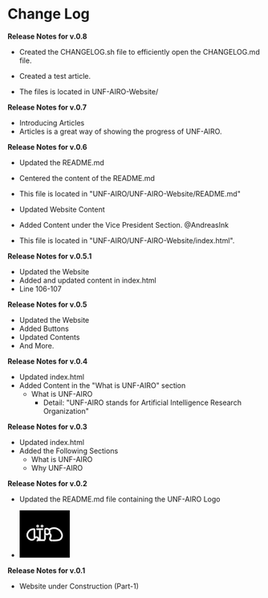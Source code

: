# Change Log
**Release Notes for v.0.8**
* Created the CHANGELOG.sh file to efficiently open 
  the CHANGELOG.md file.

* Created a test article. 
* The files is located in UNF-AIRO-Website/

**Release Notes for v.0.7**
* Introducing Articles 
* Articles is a great way of showing the progress of UNF-AIRO. 

**Release Notes for v.0.6**
* Updated the README.md
* Centered the content of the README.md
* This file is located in "UNF-AIRO/UNF-AIRO-Website/README.md"

* Updated Website Content
* Added Content under the Vice President Section. @AndreasInk
* This file is located in "UNF-AIRO/UNF-AIRO-Website/index.html".

**Release Notes for v.0.5.1**
* Updated the Website
* Added and updated content in index.html
* Line 106-107



**Release Notes for v.0.5**
* Updated the Website
* Added Buttons 
* Updated Contents
* And More.


**Release Notes for v.0.4**
* Updated index.html
* Added Content in the "What is UNF-AIRO" section
	* What is UNF-AIRO
		* Detail: "UNF-AIRO stands for Artificial Intelligence Research Organization"




**Release Notes for v.0.3**
* Updated index.html
* Added the Following Sections
	* What is UNF-AIRO
	* Why UNF-AIRO


**Release Notes for v.0.2**
* Updated the README.md file containing the UNF-AIRO Logo

* <img src="Logo.png" alt="drawing" width="100"/>



**Release Notes for v.0.1**
* Website under Construction (Part-1)
